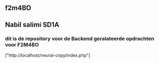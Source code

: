 ## f2m4BO

## Nabil salimi SD1A

### dit is de repository voor de Backend geralateerde opdrachten voor F2M4BO

["http://localhost/neural-copy/index.php"]




